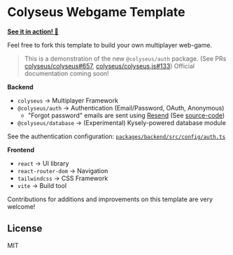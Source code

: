 # Colyseus Webgame Template

**[See it in action! :rocket:](https://us-lax-af65ebed.colyseus.dev)**

Feel free to fork this template to build your own multiplayer web-game.

> This is a demonstration of the new `@colyseus/auth` package. (See PRs [colyseus/colyseus#657](https://github.com/colyseus/colyseus/pull/657), [colyseus/colyseus.js#133](https://github.com/colyseus/colyseus.js/pull/133))
> Official documentation coming soon!

**Backend**

- `colyseus` → Multiplayer Framework
- `@colyseus/auth` → Authentication (Email/Password, OAuth, Anonymous)
	- "Forgot password" emails are sent using [Resend](https://resend.com/) (See [source-code](https://github.com/endel/colyseus-auth/blob/cfd70dc498fa2c4c83873dac25a16b22e26004a0/packages/backend/src/config/auth.ts#L40-L47))
- `@colyseus/database` → (Experimental) Kysely-powered database module

See the authentication configuration: [`packages/backend/src/config/auth.ts`](/packages/backend/src/config/auth.ts)

**Frontend**

- `react` → UI library
- `react-router-dom` → Navigation
- `tailwindcss` → CSS Framework
- `vite` → Build tool

Contributions for additions and improvements on this template are very welcome!

## License

MIT

